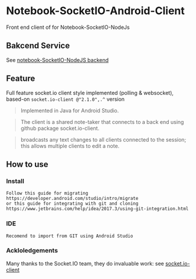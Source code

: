 #  Notebook-SocketIO-Android-Client
Front end client of for Notebook-SocketIO-NodeJs
## Bakcend Service

See [notebook-SocketIO-NodeJS backend](https://github.com/jalchav1993/Notebook-SocketIO-NodeJS)

## Feature
Full feature socket.io client style implemented (polling & websocket), based-on `socket.io-client
@"2.1.0",.^` version

> Implemented in Java for Android Studio.

> The client is a shared note-taker that connects to a back end using github package socket.io-client.

> broadcasts any text changes to all clients connected to the session; this allows multiple clients to edit a note. 

## How to use

### Install

```
Follow this guide for migrating
https://developer.android.com/studio/intro/migrate
or this guide for integrating with git and cloning
https://www.jetbrains.com/help/idea/2017.3/using-git-integration.html

```

### IDE

```
Recomend to import from GIT using Android Studio
```

### Ackloledgements 
Many thanks to the Socket.IO team, they do invaluable work: 
see [socket.io-client](https://github.com/socketio/socket.io-client)